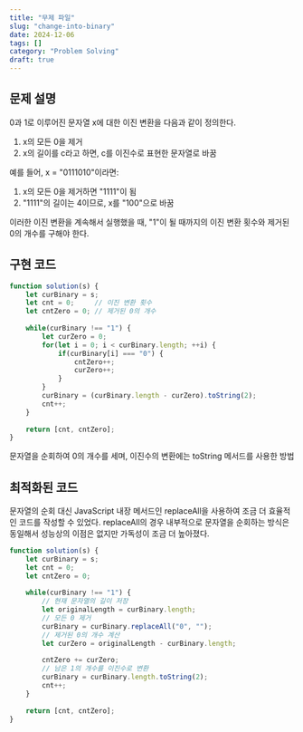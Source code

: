 ```yaml
---
title: "무제 파일"
slug: "change-into-binary"
date: 2024-12-06
tags: []
category: "Problem Solving"
draft: true
---
```

## 문제 설명
0과 1로 이루어진 문자열 x에 대한 이진 변환을 다음과 같이 정의한다.
1. x의 모든 0을 제거
2. x의 길이를 c라고 하면, c를 이진수로 표현한 문자열로 바꿈

예를 들어, x = "0111010"이라면:

1. x의 모든 0을 제거하면 "1111"이 됨
2. "1111"의 길이는 4이므로, x를 "100"으로 바꿈

이러한 이진 변환을 계속해서 실행했을 때, "1"이 될 때까지의 이진 변환 횟수와 제거된 0의 개수를 구해야 한다.

## 구현 코드

```js
function solution(s) {
    let curBinary = s;
    let cnt = 0;     // 이진 변환 횟수
    let cntZero = 0; // 제거된 0의 개수
    
    while(curBinary !== "1") {
        let curZero = 0;
        for(let i = 0; i < curBinary.length; ++i) {
            if(curBinary[i] === "0") {
                cntZero++;
                curZero++;
            }
        }
        curBinary = (curBinary.length - curZero).toString(2);    
        cnt++;
    }
    
    return [cnt, cntZero];
}
```
문자열을 순회하여 0의 개수를 세며, 이진수의 변환에는 toString 메서드를 사용한 방법

## 최적화된 코드
문자열의 순회 대신 JavaScript 내장 메서드인 replaceAll을 사용하여 조금 더 효율적인 코드를 작성할 수 있었다. replaceAll의 경우 내부적으로 문자열을 순회하는 방식은 동일해서 성능상의 이점은 없지만 가독성이 조금 더 높아졌다.

```js
function solution(s) {
    let curBinary = s;
    let cnt = 0;
    let cntZero = 0;
    
    while(curBinary !== "1") {
        // 현재 문자열의 길이 저장
        let originalLength = curBinary.length;
        // 모든 0 제거
        curBinary = curBinary.replaceAll("0", "");
        // 제거된 0의 개수 계산
        let curZero = originalLength - curBinary.length;
        
        cntZero += curZero;
        // 남은 1의 개수를 이진수로 변환
        curBinary = curBinary.length.toString(2);
        cnt++;
    }
    
    return [cnt, cntZero];
}
```